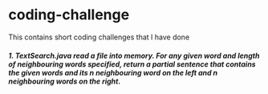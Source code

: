 # coding-challenge
This contains short coding challenges that I have done

##### 1. TextSearch.java read a file into memory. For any given word and length of neighbouring words specified, return a partial sentence that contains the given words and its n neighbouring word on the left and n neighbouring words on the right.
